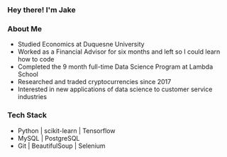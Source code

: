 ### Hey there! I'm Jake

### About Me
- Studied Economics at Duquesne University
- Worked as a Financial Advisor for six months and left so I could learn how to code
- Completed the 9 month full-time Data Science Program at Lambda School
- Researched and traded cryptocurrencies since 2017
- Interested in new applications of data science to customer service industries

### Tech Stack
- Python | scikit-learn | Tensorflow
- MySQL | PostgreSQL
- Git | BeautifulSoup | Selenium 



<!--
**jakekrafczyk/jakekrafczyk** is a ✨ _special_ ✨ repository because its `README.md` (this file) appears on your GitHub profile.

Here are some ideas to get you started:

- 🔭 I’m currently working on ...
- 🌱 I’m currently learning ...
- 👯 I’m looking to collaborate on ...
- 🤔 I’m looking for help with ...
- 💬 Ask me about ...
- 📫 How to reach me: ...
- 😄 Pronouns: ...
- ⚡ Fun fact: ...
-->

